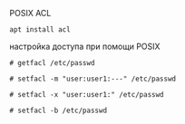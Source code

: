 
POSIX ACL
```
apt install acl
```
настройка доступа при помощи POSIX
```
# getfacl /etc/passwd

# setfacl -m "user:user1:---" /etc/passwd

# setfacl -x "user:user1:" /etc/passwd

# setfacl -b /etc/passwd
```

